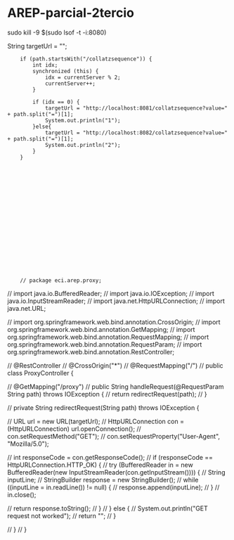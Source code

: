 # AREP-parcial-2tercio

sudo kill -9 $(sudo lsof -t -i:8080)































String targetUrl = "";

        if (path.startsWith("/collatzsequence")) {
            int idx;
            synchronized (this) {
                idx = currentServer % 2;
                currentServer++;
            }

            if (idx == 0) {
                targetUrl = "http://localhost:8081/collatzsequence?value=" + path.split("=")[1];
                System.out.println("1");
            }else{
                targetUrl = "http://localhost:8082/collatzsequence?value=" + path.split("=")[1];
                System.out.println("2");
            }
        } 



















        // package eci.arep.proxy;

// import java.io.BufferedReader;
// import java.io.IOException;
// import java.io.InputStreamReader;
// import java.net.HttpURLConnection;
// import java.net.URL;

// import org.springframework.web.bind.annotation.CrossOrigin;
// import org.springframework.web.bind.annotation.GetMapping;
// import org.springframework.web.bind.annotation.RequestMapping;
// import org.springframework.web.bind.annotation.RequestParam;
// import org.springframework.web.bind.annotation.RestController;

// @RestController
// @CrossOrigin("*")
// @RequestMapping("/")
// public class ProxyController {

//     @GetMapping("/proxy")
//     public String handleRequest(@RequestParam String path) throws IOException {
//         return redirectRequest(path);
//     }

//     private String redirectRequest(String path) throws IOException {
        
//         URL url = new URL(targetUrl);
//         HttpURLConnection con = (HttpURLConnection) url.openConnection();
//         con.setRequestMethod("GET");
//         con.setRequestProperty("User-Agent", "Mozilla/5.0");

//         int responseCode = con.getResponseCode();
//         if (responseCode == HttpURLConnection.HTTP_OK) {
//             try (BufferedReader in = new BufferedReader(new InputStreamReader(con.getInputStream()))) {
//                 String inputLine;
//                 StringBuilder response = new StringBuilder();
//                 while ((inputLine = in.readLine()) != null) {
//                     response.append(inputLine);
//                 }
//                 in.close();

//                 return response.toString();
//             }
//         } else {
//             System.out.println("GET request not worked");
//             return "";
//         }

//     }
// }
